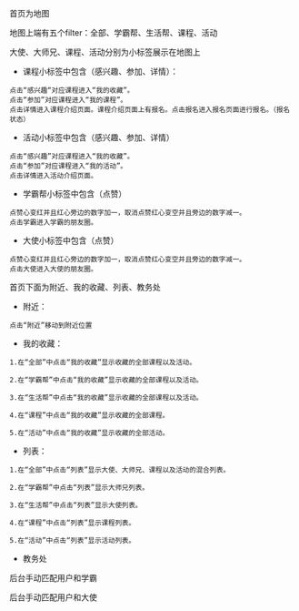 首页为地图

地图上端有五个filter：全部、学霸帮、生活帮、课程、活动

大使、大师兄、课程、活动分别为小标签展示在地图上

* 课程小标签中包含（感兴趣、参加、详情）：

```
点击“感兴趣“对应课程进入“我的收藏”。
点击“参加”对应课程进入“我的课程”。
点击详情进入课程介绍页面。课程介绍页面上有报名。点击报名进入报名页面进行报名。（报名状态）
```

* 活动小标签中包含（感兴趣、参加、详情）

```
点击“感兴趣”对应课程进入“我的收藏”。
点击“参加”对应课程进入“我的活动”。
点击详情进入活动介绍页面。
```

* 学霸帮小标签中包含（点赞）

```
点赞心变红并且红心旁边的数字加一，取消点赞红心变空并且旁边的数字减一。
点击学霸进入学霸的朋友圈。
```

* 大使小标签中包含（点赞）

```
点赞心变红并且红心旁边的数字加一，取消点赞红心变空并且旁边的数字减一。
点击大使进入大使的朋友圈。
```

首页下面为附近、我的收藏、列表、教务处

* 附近：

```
点击“附近”移动到附近位置
```

* 我的收藏：

```
1.在“全部”中点击“我的收藏”显示收藏的全部课程以及活动。

2.在“学霸帮”中点击“我的收藏”显示收藏的全部课程以及活动。

3.在“生活帮”中点击“我的收藏”显示收藏的全部课程以及活动。

4.在“课程”中点击“我的收藏”显示收藏的全部课程。

5.在“活动”中点击“我的收藏”显示收藏的全部活动。
```

* 列表：

```
1.在“全部”中点击“列表”显示大使、大师兄、课程以及活动的混合列表。

2.在“学霸帮”中点击“列表”显示大师兄列表。

3.在“生活帮”中点击“列表”显示大使列表。

4.在“课程”中点击“列表”显示课程列表。

5.在“活动”中点击“列表”显示活动列表。
```

* 教务处

后台手动匹配用户和学霸

后台手动匹配用户和大使



